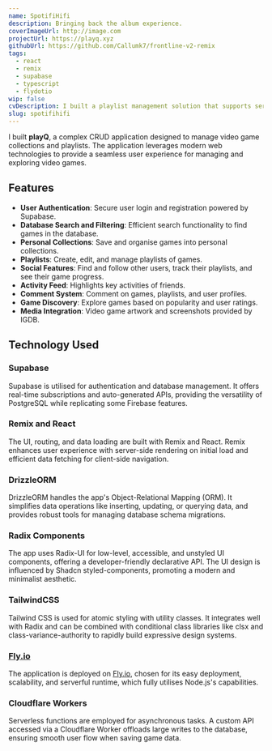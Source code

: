 ```yaml
---
name: SpotifiHifi
description: Bringing back the album experience.
coverImageUrl: http://image.com
projectUrl: https://playq.xyz
githubUrl: https://github.com/Callumk7/frontline-v2-remix
tags:
  - react
  - remix
  - supabase
  - typescript
  - flydotio
wip: false
cvDescription: I built a playlist management solution that supports server side rendering (SSR), user authentication, aggregated scores and ratings, and a user activity feed. The app uses React and Remix as the full stack framework, with some additional asyncronous tasks offloaded to a cloudflare application.
slug: spotifihifi
---
```


I built **playQ**, a complex CRUD application designed to manage video game collections and playlists. The application leverages modern web technologies to provide a seamless user experience for managing and exploring video games.

## Features

- **User Authentication**: Secure user login and registration powered by Supabase.
- **Database Search and Filtering**: Efficient search functionality to find games in the database.
- **Personal Collections**: Save and organise games into personal collections.
- **Playlists**: Create, edit, and manage playlists of games.
- **Social Features**: Find and follow other users, track their playlists, and see their game progress.
- **Activity Feed**: Highlights key activities of friends.
- **Comment System**: Comment on games, playlists, and user profiles.
- **Game Discovery**: Explore games based on popularity and user ratings.
- **Media Integration**: Video game artwork and screenshots provided by IGDB.

## Technology Used

### Supabase

Supabase is utilised for authentication and database management. It offers real-time subscriptions and auto-generated APIs, providing the versatility of PostgreSQL while replicating some Firebase features.

### Remix and React

The UI, routing, and data loading are built with Remix and React. Remix enhances user experience with server-side rendering on initial load and efficient data fetching for client-side navigation.

### DrizzleORM

DrizzleORM handles the app's Object-Relational Mapping (ORM). It simplifies data operations like inserting, updating, or querying data, and provides robust tools for managing database schema migrations.

### Radix Components

The app uses Radix-UI for low-level, accessible, and unstyled UI components, offering a developer-friendly declarative API. The UI design is influenced by Shadcn styled-components, promoting a modern and minimalist aesthetic.

### TailwindCSS

Tailwind CSS is used for atomic styling with utility classes. It integrates well with Radix and can be combined with conditional class libraries like clsx and class-variance-authority to rapidly build expressive design systems.

### [Fly.io](http://Fly.io)

The application is deployed on [Fly.io](http://Fly.io), chosen for its easy deployment, scalability, and serverful runtime, which fully utilises Node.js's capabilities.

### Cloudflare Workers

Serverless functions are employed for asynchronous tasks. A custom API accessed via a Cloudflare Worker offloads large writes to the database, ensuring smooth user flow when saving game data.
